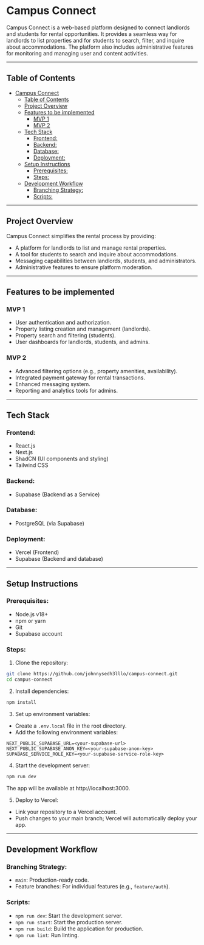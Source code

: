 # Campus Connect

Campus Connect is a web-based platform designed to connect landlords and students for rental opportunities. It provides a seamless way for landlords to list properties and for students to search, filter, and inquire about accommodations. The platform also includes administrative features for monitoring and managing user and content activities.

---

## Table of Contents

- [Campus Connect](#campus-connect)
  - [Table of Contents](#table-of-contents)
  - [Project Overview](#project-overview)
  - [Features to be implemented](#features-to-be-implemented)
    - [MVP 1](#mvp-1)
    - [MVP 2](#mvp-2)
  - [Tech Stack](#tech-stack)
    - [Frontend:](#frontend)
    - [Backend:](#backend)
    - [Database:](#database)
    - [Deployment:](#deployment)
  - [Setup Instructions](#setup-instructions)
    - [Prerequisites:](#prerequisites)
    - [Steps:](#steps)
  - [Development Workflow](#development-workflow)
    - [Branching Strategy:](#branching-strategy)
    - [Scripts:](#scripts)

---

## Project Overview

Campus Connect simplifies the rental process by providing:

- A platform for landlords to list and manage rental properties.
- A tool for students to search and inquire about accommodations.
- Messaging capabilities between landlords, students, and administrators.
- Administrative features to ensure platform moderation.

---

## Features to be implemented

### MVP 1

- User authentication and authorization.
- Property listing creation and management (landlords).
- Property search and filtering (students).
- User dashboards for landlords, students, and admins.

### MVP 2

- Advanced filtering options (e.g., property amenities, availability).
- Integrated payment gateway for rental transactions.
- Enhanced messaging system.
- Reporting and analytics tools for admins.

---

## Tech Stack

### Frontend:

- React.js
- Next.js
- ShadCN (UI components and styling)
- Tailwind CSS

### Backend:

- Supabase (Backend as a Service)

### Database:

- PostgreSQL (via Supabase)

### Deployment:

- Vercel (Frontend)
- Supabase (Backend and database)

---

## Setup Instructions

### Prerequisites:

- Node.js v18+
- npm or yarn
- Git
- Supabase account

### Steps:

1. Clone the repository:

```bash
git clone https://github.com/johnnysedh3lllo/campus-connect.git
cd campus-connect
```

2. Install dependencies:

```bash
npm install
```

3. Set up environment variables:

- Create a `.env.local` file in the root directory.
- Add the following environment variables:

```
NEXT_PUBLIC_SUPABASE_URL=<your-supabase-url>
NEXT_PUBLIC_SUPABASE_ANON_KEY=<your-supabase-anon-key>
SUPABASE_SERVICE_ROLE_KEY=<your-supabase-service-role-key>
```

4. Start the development server:

```bash
npm run dev
```

The app will be available at http://localhost:3000.

5. Deploy to Vercel:

- Link your repository to a Vercel account.
- Push changes to your main branch; Vercel will automatically deploy your app.

---

## Development Workflow

### Branching Strategy:

- `main`: Production-ready code.
- Feature branches: For individual features (e.g., `feature/auth`).

### Scripts:

- `npm run dev`: Start the development server.
- `npm run start`: Start the production server.
- `npm run build`: Build the application for production.
- `npm run lint`: Run linting.
